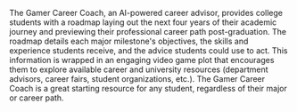 The Gamer Career Coach, an AI-powered career advisor, provides college students with a roadmap laying out the next four years of their academic journey and previewing their professional career path post-graduation.  The roadmap details each major milestone's objectives, the skills and experience students receive, and the advice students could use to act.  This information is wrapped in an engaging video game plot that encourages them to explore available career and university resources (department advisors, career fairs, student organizations, etc.).  The Gamer Career Coach is a great starting resource for any student, regardless of their major or career path.
